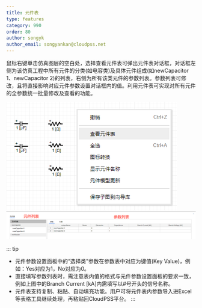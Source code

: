 ```yaml
---
title: 元件表
type: features
category: 990
order: 80
author: songyk
author_email: songyankan@cloudpss.net
---
```


鼠标右键单击仿真图层的空白处，选择查看元件表可弹出元件表对话框，对话框左侧为该仿真工程中所有元件的分类(如电容类)及具体元件组成(如newCapacitor 1、newCapacitor 2)的列表，右侧为所有该类元件的参数列表。参数列表可修改，且将直接影响对应元件参数设置对话框内的值。利用元件表可实现对所有元件的全参数统一批量修改及查看的功能。

![查看元件表选项](ComponentTable/Y1.png "元件列表")
![元件表页面](ComponentTable/Y2.png "元件列表")

::: tip
+ 元件参数设置面板中的“选择类”参数在参数表中对应为键值(Key Value)，例如：Yes对应为1，No对应为0。
+ 直接填写参数列表时，需注意表内值的格式与元件参数设置面板的要求一致，例如上图中的Branch Current [kA]内需填写以#号开头的信号名称。
+ 元件表支持复制、粘贴、自动填充功能。用户可将元件表内参数导入进Excel等表格工具继续处理，再粘贴回CloudPSS平台。
:::
